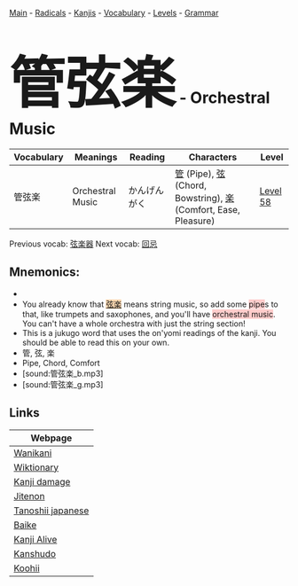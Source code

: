 <style> bigfont {font-size: 100px}</style>
[Main](../README.md) -
[Radicals](../radicals.md) -
[Kanjis](../kanjis.md) -
[Vocabulary](../vocabulary.md) -
[Levels](../levels.md) -
[Grammar](../grammar.md)
# <bigfont> 管弦楽</bigfont> - Orchestral Music 

| Vocabulary | Meanings | Reading | Characters | Level |
| --- | --- | --- | --- | --- |
| 管弦楽 | Orchestral Music | かんげんがく |  [管](../kanjis/管.md) (Pipe), [弦](../kanjis/弦.md) (Chord, Bowstring), [楽](../kanjis/楽.md) (Comfort, Ease, Pleasure) | [Level 58](../levels/wk_level58.md) |

Previous vocab: [弦楽器](弦楽器.md) Next vocab: [回忌](回忌.md) 

## Mnemonics:

* 
* You already know that <span style="background-color:#fed8b1"> [弦楽](https://jisho.org/search/弦楽)</span> means string music, so add some <span style="background-color:#ffcccb"> pipe</span>s to that, like trumpets and saxophones, and you'll have <span style="background-color:#ffcccb"> orchestral music</span>. You can't have a whole orchestra with just the string section!
* This is a jukugo word that uses the on'yomi readings of the kanji. You should be able to read this on your own.
* 管, 弦, 楽
* Pipe, Chord, Comfort
* [sound:管弦楽_b.mp3]
* [sound:管弦楽_g.mp3]


## Links 

| Webpage |
| --- |
| [Wanikani          ](https://www.wanikani.com/kanji/管弦楽) |
| [Wiktionary        ](https://en.wiktionary.org/wiki/管弦楽) |
| [Kanji damage      ](http://www.kanjidamage.com/kanji/search?utf8=✓&q=管弦楽) |
| [Jitenon           ](https://jitenon.com/kanji/管弦楽) |
| [Tanoshii japanese ](https://www.tanoshiijapanese.com/dictionary/kanji.cfm?k=管弦楽) |
| [Baike             ](https://baike.baidu.com/item/管弦楽) |
| [Kanji Alive       ](https://app.kanjialive.com/管弦楽) |
| [Kanshudo          ](https://www.kanshudo.com/searchmn?q=管弦楽) |
| [Koohii            ](https://kanji.koohii.com/study/kanji/管弦楽) |
